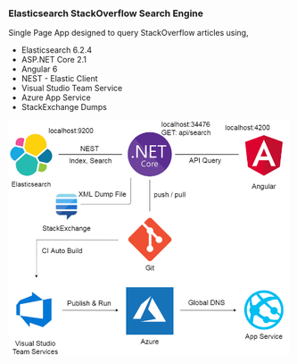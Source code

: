### Elasticsearch StackOverflow Search Engine

Single Page App designed to query StackOverflow articles using,
- Elasticsearch 6.2.4
- ASP.NET Core 2.1
- Angular 6
- NEST - Elastic Client
- Visual Studio Team Service
- Azure App Service
- StackExchange Dumps


![alt text](https://raw.githubusercontent.com/code-badger/elastic-search-engine/master/diagram.png)
